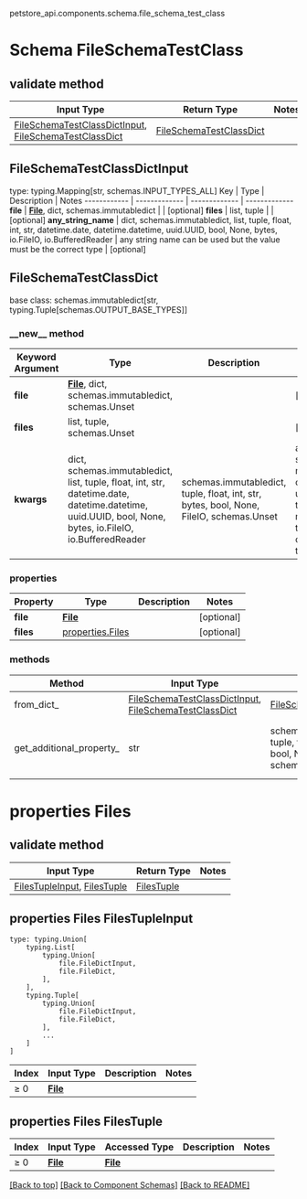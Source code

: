 petstore_api.components.schema.file_schema_test_class
# Schema FileSchemaTestClass

## validate method
Input Type | Return Type | Notes
------------ | ------------- | -------------
[FileSchemaTestClassDictInput](#fileschematestclassdictinput), [FileSchemaTestClassDict](#fileschematestclassdict) | [FileSchemaTestClassDict](#fileschematestclassdict) |

## FileSchemaTestClassDictInput
type: typing.Mapping[str, schemas.INPUT_TYPES_ALL]
Key | Type |  Description | Notes
------------ | ------------- | ------------- | -------------
**file** | [**File**](file.md), dict, schemas.immutabledict |  | [optional]
**files** | list, tuple |  | [optional]
**any_string_name** | dict, schemas.immutabledict, list, tuple, float, int, str, datetime.date, datetime.datetime, uuid.UUID, bool, None, bytes, io.FileIO, io.BufferedReader | any string name can be used but the value must be the correct type | [optional]

## FileSchemaTestClassDict
base class: schemas.immutabledict[str, typing.Tuple[schemas.OUTPUT_BASE_TYPES]]

### &lowbar;&lowbar;new&lowbar;&lowbar; method
Keyword Argument | Type | Description | Notes
---------------- | ---- | ----------- | -----
**file** | [**File**](file.md), dict, schemas.immutabledict, schemas.Unset |  | [optional]
**files** | list, tuple, schemas.Unset |  | [optional]
**kwargs** | dict, schemas.immutabledict, list, tuple, float, int, str, datetime.date, datetime.datetime, uuid.UUID, bool, None, bytes, io.FileIO, io.BufferedReader | schemas.immutabledict, tuple, float, int, str, bytes, bool, None, FileIO, schemas.Unset | any string name can be used but the value must be the correct type | [optional] typed value is accessed with the get_additional_property_ method

### properties
Property | Type | Description | Notes
-------- | ---- | ----------- | -----
**file** | [**File**](file.md) |  | [optional]
**files** | [properties.Files](#properties-files) |  | [optional]

### methods
Method | Input Type | Return Type | Notes
------ | ---------- | ----------- | ------
from_dict_ | [FileSchemaTestClassDictInput](#fileschematestclassdictinput), [FileSchemaTestClassDict](#fileschematestclassdict) | [FileSchemaTestClassDict](#fileschematestclassdict) | a constructor
get_additional_property_ | str | schemas.immutabledict, tuple, float, int, str, bytes, bool, None, FileIO, schemas.Unset | provides type safety for additional properties

# properties Files

## validate method
Input Type | Return Type | Notes
------------ | ------------- | -------------
[FilesTupleInput](#properties-files-filestupleinput), [FilesTuple](#properties-files-filestuple) | [FilesTuple](#properties-files-filestuple) |

## properties Files FilesTupleInput
```
type: typing.Union[
    typing.List[
        typing.Union[
            file.FileDictInput,
            file.FileDict,
        ],
    ],
    typing.Tuple[
        typing.Union[
            file.FileDictInput,
            file.FileDict,
        ],
        ...
    ]
]
```
Index | Input Type | Description | Notes
------------- | ------------- | ------------- | -------------
≥ 0 | [**File**](file.md) |  |

## properties Files FilesTuple
Index | Input Type | Accessed Type | Description | Notes
------------- | ------------- | ------------- | ------------- | -------------
≥ 0 | [**File**](file.md) | [**File**](file.md) |  |

[[Back to top]](#top) [[Back to Component Schemas]](../../../README.md#Component-Schemas) [[Back to README]](../../../README.md)
